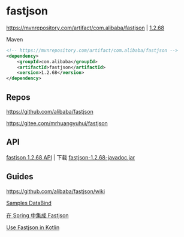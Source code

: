 # fastjson

<https://mvnrepository.com/artifact/com.alibaba/fastjson> | [1.2.68](https://repo1.maven.org/maven2/com/alibaba/fastjson/1.2.68/)

Maven

```xml
<!-- https://mvnrepository.com/artifact/com.alibaba/fastjson -->
<dependency>
    <groupId>com.alibaba</groupId>
    <artifactId>fastjson</artifactId>
    <version>1.2.68</version>
</dependency>
```

## Repos

<https://github.com/alibaba/fastjson>

<https://gitee.com/mrhuangyuhui/fastjson>

## API

[fastjson 1.2.68 API](http://mrhuangyuhui.gitee.io/apis/fastjson-1.2.68-javadoc/index.html) | 下载 [fastjson-1.2.68-javadoc.jar](https://repo1.maven.org/maven2/com/alibaba/fastjson/1.2.68/fastjson-1.2.68-javadoc.jar)

## Guides

<https://github.com/alibaba/fastjson/wiki>

[Samples DataBind](https://github.com/alibaba/fastjson/wiki/Samples-DataBind)

[在 Spring 中集成 Fastjson](https://github.com/alibaba/fastjson/wiki/%E5%9C%A8-Spring-%E4%B8%AD%E9%9B%86%E6%88%90-Fastjson)

[Use Fastjson in Kotlin](https://github.com/alibaba/fastjson/wiki/Use-Fastjson-in-Kotlin)
